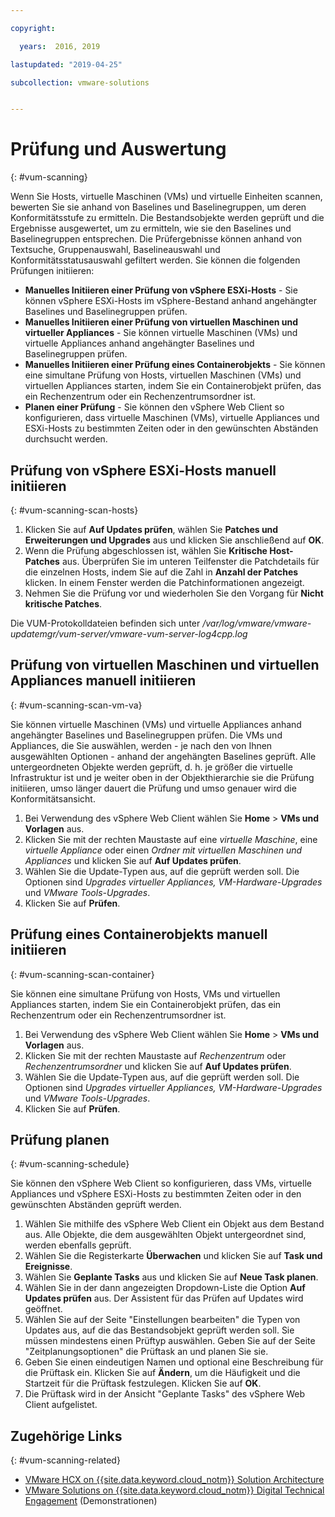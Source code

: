 ```yaml
---

copyright:

  years:  2016, 2019

lastupdated: "2019-04-25"

subcollection: vmware-solutions


---
```


# Prüfung und Auswertung
{: #vum-scanning}

Wenn Sie Hosts, virtuelle Maschinen (VMs) und virtuelle Einheiten scannen, bewerten Sie sie anhand von Baselines und Baselinegruppen, um deren Konformitätsstufe zu ermitteln. Die Bestandsobjekte werden geprüft und die Ergebnisse ausgewertet, um zu ermitteln, wie sie den Baselines und Baselinegruppen entsprechen. Die Prüfergebnisse können anhand von Textsuche, Gruppenauswahl, Baselineauswahl und Konformitätsstatusauswahl gefiltert werden. Sie können die folgenden Prüfungen initiieren:
*	**Manuelles Initiieren einer Prüfung von vSphere ESXi-Hosts** - Sie können vSphere ESXi-Hosts im vSphere-Bestand anhand angehängter Baselines und Baselinegruppen prüfen.
*	**Manuelles Initiieren einer Prüfung von virtuellen Maschinen und virtueller Appliances** - Sie können virtuelle Maschinen (VMs) und virtuelle Appliances anhand angehängter Baselines und Baselinegruppen prüfen.
*	**Manuelles Initiieren einer Prüfung eines Containerobjekts** - Sie können eine simultane Prüfung von Hosts, virtuellen Maschinen (VMs) und virtuellen Appliances starten, indem Sie ein Containerobjekt prüfen, das ein Rechenzentrum oder ein Rechenzentrumsordner ist.
*	**Planen einer Prüfung** - Sie können den vSphere Web Client so konfigurieren, dass virtuelle Maschinen (VMs), virtuelle Appliances und ESXi-Hosts zu bestimmten Zeiten oder in den gewünschten Abständen durchsucht werden.

## Prüfung von vSphere ESXi-Hosts manuell initiieren
{: #vum-scanning-scan-hosts}

1. Klicken Sie auf **Auf Updates prüfen**, wählen Sie **Patches und Erweiterungen und Upgrades** aus und klicken Sie anschließend auf **OK**.
2. Wenn die Prüfung abgeschlossen ist, wählen Sie **Kritische Host-Patches** aus. Überprüfen Sie im unteren Teilfenster die Patchdetails für die einzelnen Hosts, indem Sie auf die Zahl in **Anzahl der Patches** klicken. In einem Fenster werden die Patchinformationen angezeigt.
3. Nehmen Sie die Prüfung vor und wiederholen Sie den Vorgang für **Nicht kritische Patches**.

  Die VUM-Protokolldateien befinden sich unter _/var/log/vmware/vmware-updatemgr/vum-server/vmware-vum-server-log4cpp.log_

## Prüfung von virtuellen Maschinen und virtuellen Appliances manuell initiieren
{: #vum-scanning-scan-vm-va}

Sie können virtuelle Maschinen (VMs) und virtuelle Appliances anhand angehängter Baselines und Baselinegruppen prüfen. Die VMs und Appliances, die Sie auswählen, werden - je nach den von Ihnen ausgewählten Optionen - anhand der angehängten Baselines geprüft. Alle untergeordneten Objekte werden geprüft, d. h. je größer die virtuelle Infrastruktur ist und je weiter oben in der Objekthierarchie sie die Prüfung initiieren, umso länger dauert die Prüfung und umso genauer wird die Konformitätsansicht.

1.	Bei Verwendung des vSphere Web Client wählen Sie **Home** > **VMs und Vorlagen** aus.
2.	Klicken Sie mit der rechten Maustaste auf eine _virtuelle Maschine_, eine _virtuelle Appliance_ oder einen _Ordner mit virtuellen Maschinen und Appliances_ und klicken Sie auf **Auf Updates prüfen**.
3.	Wählen Sie die Update-Typen aus, auf die geprüft werden soll. Die Optionen sind _Upgrades virtueller Appliances, VM-Hardware-Upgrades_ und _VMware Tools-Upgrades_.
4.	Klicken Sie auf **Prüfen**.

##	Prüfung eines Containerobjekts manuell initiieren
{: #vum-scanning-scan-container}

Sie können eine simultane Prüfung von Hosts, VMs und virtuellen Appliances starten, indem Sie ein Containerobjekt prüfen, das ein Rechenzentrum oder ein Rechenzentrumsordner ist.
1.	Bei Verwendung des vSphere Web Client wählen Sie **Home** > **VMs und Vorlagen** aus.
2.	Klicken Sie mit der rechten Maustaste auf _Rechenzentrum_ oder _Rechenzentrumsordner_ und klicken Sie auf **Auf Updates prüfen**.
3.	Wählen Sie die Update-Typen aus, auf die geprüft werden soll. Die Optionen sind _Upgrades virtueller Appliances, VM-Hardware-Upgrades_ und _VMware Tools-Upgrades_.
4.	Klicken Sie auf **Prüfen**.

##	Prüfung planen
{: #vum-scanning-schedule}

Sie können den vSphere Web Client so konfigurieren, dass VMs, virtuelle Appliances und vSphere ESXi-Hosts zu bestimmten Zeiten oder in den gewünschten Abständen geprüft werden.

1.	Wählen Sie mithilfe des vSphere Web Client ein Objekt aus dem Bestand aus. Alle Objekte, die dem ausgewählten Objekt untergeordnet sind, werden ebenfalls geprüft.
2.	Wählen Sie die Registerkarte **Überwachen** und klicken Sie auf **Task und Ereignisse**.
3.	Wählen Sie **Geplante Tasks** aus und klicken Sie auf **Neue Task planen**.
4.	Wählen Sie in der dann angezeigten Dropdown-Liste die Option **Auf Updates prüfen** aus. Der Assistent für das Prüfen auf Updates wird geöffnet.
5.	Wählen Sie auf der Seite "Einstellungen bearbeiten" die Typen von Updates aus, auf die das Bestandsobjekt geprüft werden soll. Sie müssen mindestens einen Prüftyp auswählen. Geben Sie auf der Seite "Zeitplanungsoptionen" die Prüftask an und planen Sie sie.
6.	Geben Sie einen eindeutigen Namen und optional eine Beschreibung für die Prüftask ein. Klicken Sie auf **Ändern**, um die Häufigkeit und die Startzeit für die Prüftask festzulegen. Klicken Sie auf **OK**.
7.	Die Prüftask wird in der Ansicht "Geplante Tasks" des vSphere Web Client aufgelistet.

## Zugehörige Links
{: #vum-scanning-related}

* [VMware HCX on {{site.data.keyword.cloud_notm}} Solution Architecture](/docs/services/vmwaresolutions/services?topic=vmware-solutions-hcx-archi-intro#hcx-archi-intro)
* [VMware Solutions on	{{site.data.keyword.cloud_notm}} Digital Technical Engagement](https://www.ibm.com/demos/collection/IBM-Cloud-for-VMware-Solutions/) (Demonstrationen)
